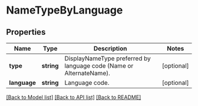 # NameTypeByLanguage

## Properties
Name | Type | Description | Notes
------------ | ------------- | ------------- | -------------
**type** | **string** | DisplayNameType preferred by language code (Name or AlternateName). | [optional] 
**language** | **string** | Language code. | [optional] 

[[Back to Model list]](../README.md#documentation-for-models) [[Back to API list]](../README.md#documentation-for-api-endpoints) [[Back to README]](../README.md)


